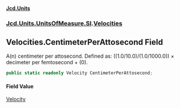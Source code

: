 #### [Jcd.Units](index.md 'index')
### [Jcd.Units.UnitsOfMeasure.SI](Jcd.Units.UnitsOfMeasure.SI.md 'Jcd.Units.UnitsOfMeasure.SI').[Velocities](Velocities.md 'Jcd.Units.UnitsOfMeasure.SI.Velocities')

## Velocities.CentimeterPerAttosecond Field

A(n) centimeter per attosecond. Defined as: ((1.0/10.0)/(1.0/1000.0)) × decimeter per femtosecond + (0).

```csharp
public static readonly Velocity CentimeterPerAttosecond;
```

#### Field Value
[Velocity](Velocity.md 'Jcd.Units.UnitTypes.Velocity')